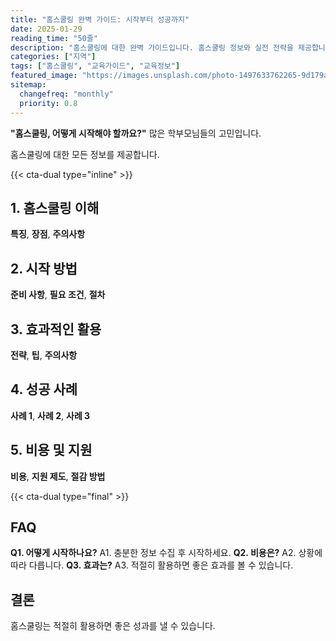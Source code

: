 ```yaml
---
title: "홈스쿨링 완벽 가이드: 시작부터 성공까지"
date: 2025-01-29
reading_time: "50줄"
description: "홈스쿨링에 대한 완벽 가이드입니다. 홈스쿨링 정보와 실전 전략을 제공합니다."
categories: ["지역"]
tags: ["홈스쿨링", "교육가이드", "교육정보"]
featured_image: "https://images.unsplash.com/photo-1497633762265-9d179a990aa6?auto=format&fit=crop&q=80"
sitemap:
  changefreq: "monthly"
  priority: 0.8
---
```


**"홈스쿨링, 어떻게 시작해야 할까요?"** 많은 학부모님들의 고민입니다.

홈스쿨링에 대한 모든 정보를 제공합니다.

{{< cta-dual type="inline" >}}

## 1. 홈스쿨링 이해

**특징**, **장점**, **주의사항**

## 2. 시작 방법

**준비 사항**, **필요 조건**, **절차**

## 3. 효과적인 활용

**전략**, **팁**, **주의사항**

## 4. 성공 사례

**사례 1**, **사례 2**, **사례 3**

## 5. 비용 및 지원

**비용**, **지원 제도**, **절감 방법**

{{< cta-dual type="final" >}}

## FAQ

**Q1. 어떻게 시작하나요?** A1. 충분한 정보 수집 후 시작하세요.
**Q2. 비용은?** A2. 상황에 따라 다릅니다.
**Q3. 효과는?** A3. 적절히 활용하면 좋은 효과를 볼 수 있습니다.

## 결론

홈스쿨링는 적절히 활용하면 좋은 성과를 낼 수 있습니다.
